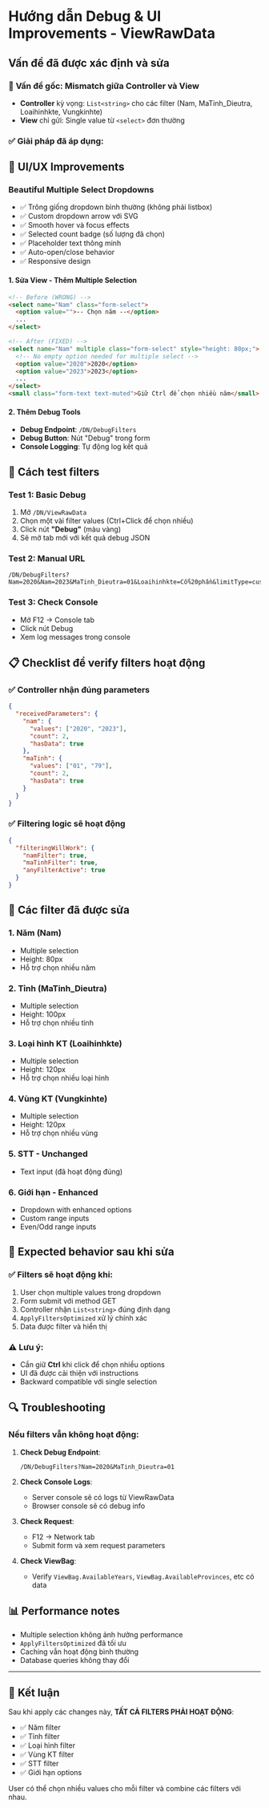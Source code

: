 # Hướng dẫn Debug & UI Improvements - ViewRawData

## Vấn đề đã được xác định và sửa

### 🚨 **Vấn đề gốc**: Mismatch giữa Controller và View
- **Controller** kỳ vọng: `List<string>` cho các filter (Nam, MaTinh_Dieutra, Loaihinhkte, Vungkinhte)
- **View** chỉ gửi: Single value từ `<select>` đơn thường

### ✅ **Giải pháp đã áp dụng**:

## 🎨 **UI/UX Improvements**

### **Beautiful Multiple Select Dropdowns**
- ✅ Trông giống dropdown bình thường (không phải listbox)
- ✅ Custom dropdown arrow với SVG
- ✅ Smooth hover và focus effects
- ✅ Selected count badge (số lượng đã chọn)
- ✅ Placeholder text thông minh
- ✅ Auto-open/close behavior
- ✅ Responsive design

#### 1. **Sửa View** - Thêm Multiple Selection
```html
<!-- Before (WRONG) -->
<select name="Nam" class="form-select">
  <option value="">-- Chọn năm --</option>
  ...
</select>

<!-- After (FIXED) -->
<select name="Nam" multiple class="form-select" style="height: 80px;">
  <!-- No empty option needed for multiple select -->
  <option value="2020">2020</option>
  <option value="2023">2023</option>
  ...
</select>
<small class="form-text text-muted">Giữ Ctrl để chọn nhiều năm</small>
```

#### 2. **Thêm Debug Tools**
- **Debug Endpoint**: `/DN/DebugFilters`
- **Debug Button**: Nút "Debug" trong form
- **Console Logging**: Tự động log kết quả

## 🧪 **Cách test filters**

### **Test 1: Basic Debug**
1. Mở `/DN/ViewRawData`
2. Chọn một vài filter values (Ctrl+Click để chọn nhiều)
3. Click nút **"Debug"** (màu vàng)
4. Sẽ mở tab mới với kết quả debug JSON

### **Test 2: Manual URL**
```
/DN/DebugFilters?Nam=2020&Nam=2023&MaTinh_Dieutra=01&Loaihinhkte=Cổ%20phần&limitType=custom&customStart=1&customEnd=100
```

### **Test 3: Check Console**
- Mở F12 → Console tab
- Click nút Debug
- Xem log messages trong console

## 📋 **Checklist để verify filters hoạt động**

### ✅ **Controller nhận đúng parameters**
```json
{
  "receivedParameters": {
    "nam": {
      "values": ["2020", "2023"],
      "count": 2,
      "hasData": true
    },
    "maTinh": {
      "values": ["01", "79"],
      "count": 2,
      "hasData": true
    }
  }
}
```

### ✅ **Filtering logic sẽ hoạt động**
```json
{
  "filteringWillWork": {
    "namFilter": true,
    "maTinhFilter": true,
    "anyFilterActive": true
  }
}
```

## 🔧 **Các filter đã được sửa**

### 1. **Năm (Nam)**
- Multiple selection
- Height: 80px
- Hỗ trợ chọn nhiều năm

### 2. **Tỉnh (MaTinh_Dieutra)**
- Multiple selection  
- Height: 100px
- Hỗ trợ chọn nhiều tỉnh

### 3. **Loại hình KT (Loaihinhkte)**
- Multiple selection
- Height: 120px
- Hỗ trợ chọn nhiều loại hình

### 4. **Vùng KT (Vungkinhte)**
- Multiple selection
- Height: 120px
- Hỗ trợ chọn nhiều vùng

### 5. **STT** - Unchanged
- Text input (đã hoạt động đúng)

### 6. **Giới hạn** - Enhanced
- Dropdown with enhanced options
- Custom range inputs
- Even/Odd range inputs

## 🚀 **Expected behavior sau khi sửa**

### ✅ **Filters sẽ hoạt động khi**:
1. User chọn multiple values trong dropdown
2. Form submit với method GET
3. Controller nhận `List<string>` đúng định dạng
4. `ApplyFiltersOptimized` xử lý chính xác
5. Data được filter và hiển thị

### ⚠️ **Lưu ý**:
- Cần giữ **Ctrl** khi click để chọn nhiều options
- UI đã được cải thiện với instructions
- Backward compatible với single selection

## 🔍 **Troubleshooting**

### Nếu filters vẫn không hoạt động:

1. **Check Debug Endpoint**:
   ```
   /DN/DebugFilters?Nam=2020&MaTinh_Dieutra=01
   ```

2. **Check Console Logs**:
   - Server console sẽ có logs từ ViewRawData
   - Browser console sẽ có debug info

3. **Check Request**:
   - F12 → Network tab
   - Submit form và xem request parameters

4. **Check ViewBag**:
   - Verify `ViewBag.AvailableYears`, `ViewBag.AvailableProvinces`, etc có data

## 📊 **Performance notes**

- Multiple selection không ảnh hưởng performance
- `ApplyFiltersOptimized` đã tối ưu
- Caching vẫn hoạt động bình thường
- Database queries không thay đổi

---

## 🎯 **Kết luận**

Sau khi apply các changes này, **TẤT CẢ FILTERS PHẢI HOẠT ĐỘNG**:
- ✅ Năm filter
- ✅ Tỉnh filter  
- ✅ Loại hình filter
- ✅ Vùng KT filter
- ✅ STT filter
- ✅ Giới hạn options

User có thể chọn nhiều values cho mỗi filter và combine các filters với nhau. 